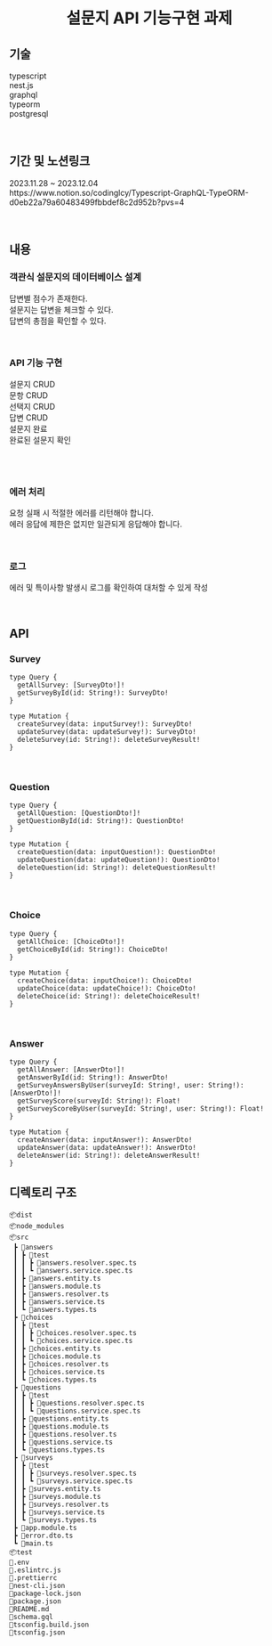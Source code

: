 <div align="center"> <h1>설문지 API 기능구현 과제</h1> </div>

<h2>기술</h2>
   <p>typescript<br>
   nest.js<br>
   graphql<br>
   typeorm<br>
   postgresql</p><br>

   <h2>기간 및 노션링크</h2>
   <p>2023.11.28 ~ 2023.12.04<br>
   https://www.notion.so/codinglcy/Typescript-GraphQL-TypeORM-d0eb22a79a60483499fbbdef8c2d952b?pvs=4</p><br>

  <h2>내용</h2>
   <h3>객관식 설문지의 데이터베이스 설계</h3>
   <p>답변별 점수가 존재한다.<br>
   설문지는 답변을 체크할 수 있다.<br>
   답변의 총점을 확인할 수 있다.</p><br>
   
   <h3>API 기능 구현</h3>
   <p>설문지  CRUD<br>
   문항 CRUD<br>
   선택지 CRUD<br>
   답변 CRUD<br>
   설문지 완료<br>
   완료된 설문지 확인</p><br><br>
   
   <h3>에러 처리</h3>
   <p>요청 실패 시 적절한 에러를 리턴해야 합니다.<br>
   에러 응답에 제한은 없지만 일관되게 응답해야 합니다.</p><br>
   
   <h3>로그</h3>
   <p>에러 및 특이사항 발생시 로그를 확인하여 대처할 수 있게 작성</p><br>

<h2>API</h2>
<h3>Survey</h3>

```
type Query {
  getAllSurvey: [SurveyDto!]!
  getSurveyById(id: String!): SurveyDto!
}

type Mutation {
  createSurvey(data: inputSurvey!): SurveyDto!
  updateSurvey(data: updateSurvey!): SurveyDto!
  deleteSurvey(id: String!): deleteSurveyResult!
}
```

<br>

<h3>Question</h3>

```
type Query {
  getAllQuestion: [QuestionDto!]!
  getQuestionById(id: String!): QuestionDto!
}

type Mutation {
  createQuestion(data: inputQuestion!): QuestionDto!
  updateQuestion(data: updateQuestion!): QuestionDto!
  deleteQuestion(id: String!): deleteQuestionResult!
}
```

<br>

<h3>Choice</h3>

```
type Query {
  getAllChoice: [ChoiceDto!]!
  getChoiceById(id: String!): ChoiceDto!
}

type Mutation {
  createChoice(data: inputChoice!): ChoiceDto!
  updateChoice(data: updateChoice!): ChoiceDto!
  deleteChoice(id: String!): deleteChoiceResult!
}
```
<br>

<h3>Answer</h3>

```
type Query {
  getAllAnswer: [AnswerDto!]!
  getAnswerById(id: String!): AnswerDto!
  getSurveyAnswersByUser(surveyId: String!, user: String!): [AnswerDto!]!
  getSurveyScore(surveyId: String!): Float!
  getSurveyScoreByUser(surveyId: String!, user: String!): Float!
}

type Mutation {
  createAnswer(data: inputAnswer!): AnswerDto!
  updateAnswer(data: updateAnswer!): AnswerDto!
  deleteAnswer(id: String!): deleteAnswerResult!
}
```

<h2>디렉토리 구조</h2>

```
📦dist
📦node_modules
📦src
 ┣ 📂answers
 ┃ ┣ 📂test
 ┃ ┃ ┣ 📜answers.resolver.spec.ts
 ┃ ┃ ┗ 📜answers.service.spec.ts
 ┃ ┣ 📜answers.entity.ts
 ┃ ┣ 📜answers.module.ts
 ┃ ┣ 📜answers.resolver.ts
 ┃ ┣ 📜answers.service.ts
 ┃ ┗ 📜answers.types.ts
 ┣ 📂choices
 ┃ ┣ 📂test
 ┃ ┃ ┣ 📜choices.resolver.spec.ts
 ┃ ┃ ┗ 📜choices.service.spec.ts
 ┃ ┣ 📜choices.entity.ts
 ┃ ┣ 📜choices.module.ts
 ┃ ┣ 📜choices.resolver.ts
 ┃ ┣ 📜choices.service.ts
 ┃ ┗ 📜choices.types.ts
 ┣ 📂questions
 ┃ ┣ 📂test
 ┃ ┃ ┣ 📜questions.resolver.spec.ts
 ┃ ┃ ┗ 📜questions.service.spec.ts
 ┃ ┣ 📜questions.entity.ts
 ┃ ┣ 📜questions.module.ts
 ┃ ┣ 📜questions.resolver.ts
 ┃ ┣ 📜questions.service.ts
 ┃ ┗ 📜questions.types.ts
 ┣ 📂surveys
 ┃ ┣ 📂test
 ┃ ┃ ┣ 📜surveys.resolver.spec.ts
 ┃ ┃ ┗ 📜surveys.service.spec.ts
 ┃ ┣ 📜surveys.entity.ts
 ┃ ┣ 📜surveys.module.ts
 ┃ ┣ 📜surveys.resolver.ts
 ┃ ┣ 📜surveys.service.ts
 ┃ ┗ 📜surveys.types.ts
 ┣ 📜app.module.ts
 ┣ 📜error.dto.ts
 ┗ 📜main.ts
📦test
📜.env
📜.eslintrc.js
📜.prettierrc
📜nest-cli.json
📜package-lock.json
📜package.json
📜README.md
📜schema.gql
📜tsconfig.build.json
📜tsconfig.json
```


